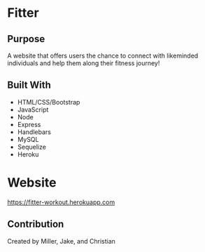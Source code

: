# Fitter

## Purpose
A website that offers users the chance to connect with likeminded individuals and help them along their fitness journey!

## Built With
* HTML/CSS/Bootstrap
* JavaScript
* Node
* Express
* Handlebars
* MySQL
* Sequelize
* Heroku

# Website
https://fitter-workout.herokuapp.com

## Contribution
Created by Miller, Jake, and Christian
